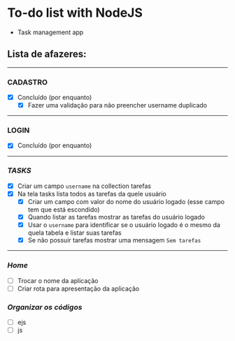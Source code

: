 # To-do list with NodeJS
* Task management app

## Lista de afazeres:
---
### **CADASTRO**
* [x] Concluído (por enquanto)
  * [x] Fazer uma validação para não preencher username duplicado
---
### **LOGIN**
* [x] Concluído (por enquanto)
---
### ***TASKS***
* [x] Criar um campo `username` na collection tarefas
* [x] Na tela tasks lista todos as tarefas da quele usuário
  * [x] Criar um campo com valor do nome do usuário logado (esse campo tem que está escondido)
  * [x] Quando listar as tarefas mostrar as tarefas do usuário logado
  * [x] Usar o `username` para identificar se o usuário logado é o mesmo da quela tabela e listar suas tarefas
  * [x] Se não possuir tarefas mostrar uma mensagem `Sem tarefas`
---
### ***Home***
* [ ] Trocar o nome da aplicação
* [ ] Criar rota para apresentação da aplicação

### ***Organizar os códigos***
* [ ] ejs
* [ ] js
